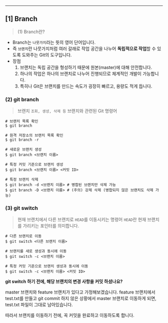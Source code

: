------

## [1] Branch

> (1) Branch란?

- Branch는 `나뭇가지`라는 뜻의 영어 단어입니다.
- 즉 `브랜치`란 나뭇가지처럼 여러 갈래로 작업 공간을 나누어 **독립적으로 작업**할 수 있도록 도와주는 Git의 도구입니다.
- 장점
  1. 브랜치는 독립 공간을 형성하기 때문에 원본(master)에 대해 안전합니다.
  2. 하나의 작업은 하나의 브랜치로 나누어 진행되므로 체계적인 개발이 가능합니다.
  3. 특히나 Git은 브랜치를 만드는 속도가 굉장히 빠르고, 용량도 적게 듭니다.

### (2) git branch

> 브랜치 `조회, 생성, 삭제 등` 브랜치와 관련된 Git 명령어

```
# 브랜치 목록 확인
$ git branch

# 원격 저장소의 브랜치 목록 확인
$ git branch -r

# 새로운 브랜치 생성
$ git branch <브랜치 이름>

# 특정 커밋 기준으로 브랜치 생성
$ git branch <브랜치 이름> <커밋 ID>

# 특정 브랜치 삭제
$ git branch -d <브랜치 이름> # 병합된 브랜치만 삭제 가능
$ git branch -D <브랜치 이름> # (주의) 강제 삭제 (병합되지 않은 브랜치도 삭제 가능)
```

### (3) git switch

> 현재 브랜치에서 다른 브랜치로 `HEAD`를 이동시키는 명령어 `HEAD`란 현재 브랜치를 가리키는 포인터를 의미합니다.

```
# 다른 브랜치로 이동
$ git switch <다른 브랜치 이름>

# 브랜치를 새로 생성과 동시에 이동
$ git switch -c <브랜치 이름>

# 특정 커밋 기준으로 브랜치 생성과 동시에 이동
$ git switch -c <브랜치 이름> <커밋 ID>
```

 

**git switch 하기 전에, 해당 브랜치의 변경 사항을 커밋 하셨나요?**

master 브랜치와 feature 브랜치가 있다고 가정해보겠습니다. feature 브랜치에서 test.txt를 만들고 git commit 하지 않은 상황에서 master 브랜치로 이동하게 되면, test.txt 파일이 그대로 남아있습니다.

따라서 브랜치를 이동하기 전에, 꼭 커밋을 완료하고 이동하도록 합니다.

